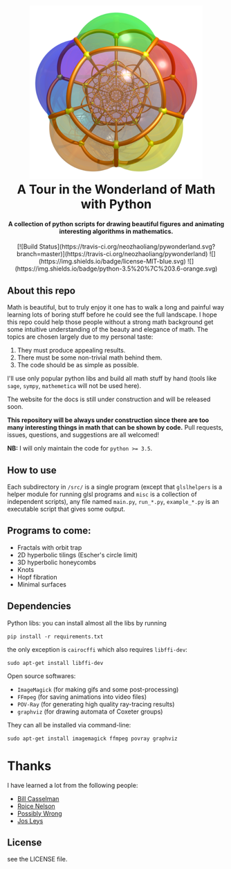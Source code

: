 <h1 align="center">
  <br>
  <img src="favicon.png" width="400">
  <br>
   A Tour in the Wonderland of Math with Python
  <br>
</h1>

<h4 align="center">A collection of python scripts for drawing beautiful figures and animating interesting algorithms in mathematics.</h4>

<p align="center">
[![Build Status](https://travis-ci.org/neozhaoliang/pywonderland.svg?branch=master)](https://travis-ci.org/neozhaoliang/pywonderland) ![](https://img.shields.io/badge/license-MIT-blue.svg) ![](https://img.shields.io/badge/python-3.5%20%7C%203.6-orange.svg)
</p>

## About this repo

Math is beautiful, but to truly enjoy it one has to walk a long and painful way learning lots of boring stuff before he could see the full landscape. I hope this repo could help those people without a strong math background get some intuitive understanding of the beauty and elegance of math. The topics are chosen largely due to my personal taste:

1. They must produce appealing results.
2. There must be some non-trivial math behind them.
3. The code should be as simple as possible.

I'll use only popular python libs and build all math stuff by hand (tools like `sage`, `sympy`, `mathemetica` will not be used here).

The website for the docs is still under construction and will be released soon.

**This repository will be always under construction since there are too many interesting things in math that can be shown by code.** Pull requests, issues, questions, and suggestions are all welcomed!

**NB:** I will only maintain the code for `python >= 3.5`.


## How to use

Each subdirectory in `/src/` is a single program (except that `glslhelpers` is a helper module for running glsl programs and `misc` is a collection of independent scripts), any file named `main.py`, `run_*.py`, `example_*.py` is an executable script that gives some output.


## Programs to come:

- Fractals with orbit trap
- 2D hyperbolic tilings (Escher's circle limit)
- 3D hyperbolic honeycombs
- Knots
- Hopf fibration
- Minimal surfaces


## Dependencies

Python libs: you can install almost all the libs by running

```
pip install -r requirements.txt
```

the only exception is `cairocffi` which also requires `libffi-dev`:

```
sudo apt-get install libffi-dev
```

Open source softwares:

+ `ImageMagick` (for making gifs and some post-processing)
+ `FFmpeg` (for saving animations into video files)
+ `POV-Ray` (for generating high quality ray-tracing results)
+ `graphviz` (for drawing automata of Coxeter groups)

They can all be installed via command-line:

```
sudo apt-get install imagemagick ffmpeg povray graphviz
```

# Thanks

I have learned a lot from the following people:

- [Bill Casselman](http://www.math.ubc.ca/~cass/)
- [Roice Nelson](https://github.com/roice3)
- [Possibly Wrong](https://possiblywrong.wordpress.com/)
- [Jos Leys](http://www.josleys.com/)


## License

see the LICENSE file.
